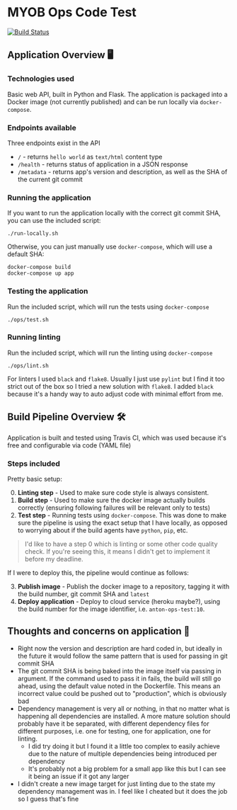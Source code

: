 # MYOB Ops Code Test

[![Build Status](https://travis-ci.com/antonbriganti/basic-flask-api.svg?branch=main)](https://travis-ci.com/antonbriganti/basic-flask-api)

## Application Overview 🖥

### Technologies used
Basic web API, built in Python and Flask.
The application is packaged into a Docker image (not currently published) and can be run locally via `docker-compose`.

### Endpoints available 
Three endpoints exist in the API
- `/` - returns `hello world` as `text/html` content type
- `/health` - returns status of application in a JSON response
- `/metadata` - returns app's version and description, as well as the SHA of the current git commit

### Running the application
If you want to run the application locally with the correct git commit SHA, you can use the included script:

```
./run-locally.sh
```

Otherwise, you can just manually use `docker-compose`, which will use a default SHA:
```
docker-compose build
docker-compose up app
```

### Testing the application
Run the included script, which will run the tests using `docker-compose` 
```
./ops/test.sh
```

### Running linting
Run the included script, which will run the linting using `docker-compose` 
```
./ops/lint.sh
```

For linters I used `black` and `flake8`. Usually I just use `pylint` but I find it too strict out of the box so I tried a new solution with `flake8`. I added `black` because it's a handy way to auto adjust code with minimal effort from me.

## Build Pipeline Overview 🛠
Application is built and tested using Travis CI, which was used because it's free and configurable via code (YAML file)

### Steps included
Pretty basic setup:

0. **Linting step** - Used to make sure code style is always consistent.
1. **Build step** - Used to make sure the docker image actually builds correctly (ensuring following failures will be relevant only to tests)
2. **Test step** - Running tests using `docker-compose`. This was done to make sure the pipeline is using the exact setup that I have locally, as opposed to worrying about if the build agents have `python`, `pip`, etc.

> I'd like to have a step 0 which is linting or some other code quality check. If you're seeing this, it means I didn't get to implement it before my deadline. 

If I were to deploy this, the pipeline would continue as follows:

3. **Publish image** - Publish the docker image to a repository, tagging it with the build number, git commit SHA and `latest`
4. **Deploy application** - Deploy to cloud service (heroku maybe?), using the build number for the image identifier, i.e. `anton-ops-test:10`. 

## Thoughts and concerns on application 💭
- Right now the version and description are hard coded in, but ideally in the future it would follow the same pattern that is used for passing in git commit SHA
- The git commit SHA is being baked into the image itself via passing in argument. If the command used to pass it in fails, the build will still go ahead, using the default value noted in the Dockerfile. This means an incorrect value could be pushed out to "production", which is obviously bad
- Dependency management is very all or nothing, in that no matter what is happening all dependencies are installed. A more mature solution should probably have it be separated, with different dependency files for different purposes, i.e. one for testing, one for application, one for linting. 
    - I did try doing it but I found it a little too complex to easily achieve due to the nature of multiple dependencies being introduced per dependency
    - It's probably not a big problem for a small app like this but I can see it being an issue if it got any larger
- I didn't create a new image target for just linting due to the state my dependency management was in. I feel like I cheated but it does the job so I guess that's fine